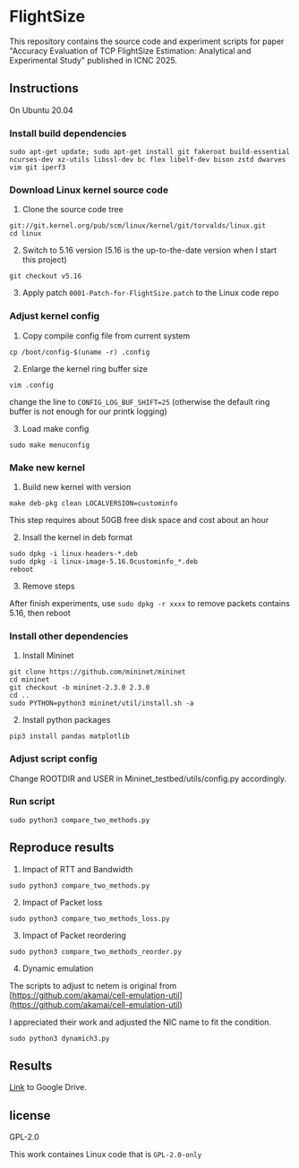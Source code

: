 # FlightSize

This repository contains the source code and experiment scripts for paper "Accuracy Evaluation of TCP FlightSize Estimation: Analytical and Experimental Study" published in ICNC 2025. 

## Instructions
On Ubuntu 20.04

### Install build dependencies
```
sudo apt-get update; sudo apt-get install git fakeroot build-essential ncurses-dev xz-utils libssl-dev bc flex libelf-dev bison zstd dwarves vim git iperf3
```
### Download Linux kernel source code

1. Clone the source code tree
```
git://git.kernel.org/pub/scm/linux/kernel/git/torvalds/linux.git
cd linux
```

2. Switch to 5.16 version
(5.16 is the up-to-the-date version when I start this project)

```
git checkout v5.16
```

3. Apply patch ```0001-Patch-for-FlightSize.patch``` to the Linux code repo

### Adjust kernel config

1. Copy compile config file from current system
```
cp /boot/config-$(uname -r) .config
```

2. Enlarge the kernel ring buffer size

```
vim .config
```

change the line to ```CONFIG_LOG_BUF_SHIFT=25``` (otherwise the default ring buffer is not enough for our printk logging)

3. Load make config
```
sudo make menuconfig
```

### Make new kernel

1. Build new kernel with version
```
make deb-pkg clean LOCALVERSION=custominfo
```
This step requires about 50GB free disk space and cost about an hour

2. Insall the kernel in deb format

```
sudo dpkg -i linux-headers-*.deb
sudo dpkg -i linux-image-5.16.0custominfo_*.deb
reboot
```

3. Remove steps

After finish experiments, use ```sudo dpkg -r xxxx``` to remove packets contains 5.16, then reboot


### Install other dependencies

1. Install Mininet
```
git clone https://github.com/mininet/mininet
cd mininet
git checkout -b mininet-2.3.0 2.3.0
cd ..
sudo PYTHON=python3 mininet/util/install.sh -a
```

2. Install python packages

```
pip3 install pandas matplotlib
```

### Adjust script config

Change ROOTDIR and USER in Mininet_testbed/utils/config.py accordingly.


### Run script

```
sudo python3 compare_two_methods.py
```

## Reproduce results

1. Impact of RTT and Bandwidth
```
sudo python3 compare_two_methods.py
```

2. Impact of Packet loss
```
sudo python3 compare_two_methods_loss.py
```

3. Impact of Packet reordering
```
sudo python3 compare_two_methods_reorder.py
```

4. Dynamic emulation
   
The scripts to adjust tc netem is original from [https://github.com/akamai/cell-emulation-util](https://github.com/akamai/cell-emulation-util)

I appreciated their work and adjusted the NIC name to fit the condition.

```
sudo python3 dynamich3.py
```

## Results

[Link](https://drive.google.com/file/d/1o2HjVGSpvqCsrQsXlSFoByF36qF4rj9y/view?usp=sharing) to Google Drive.

## license

GPL-2.0

This work containes Linux code that is ```GPL-2.0-only```
